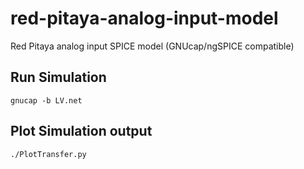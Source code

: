# red-pitaya-analog-input-model
Red Pitaya analog input SPICE model (GNUcap/ngSPICE compatible)

## Run Simulation

    gnucap -b LV.net

## Plot Simulation output

    ./PlotTransfer.py
